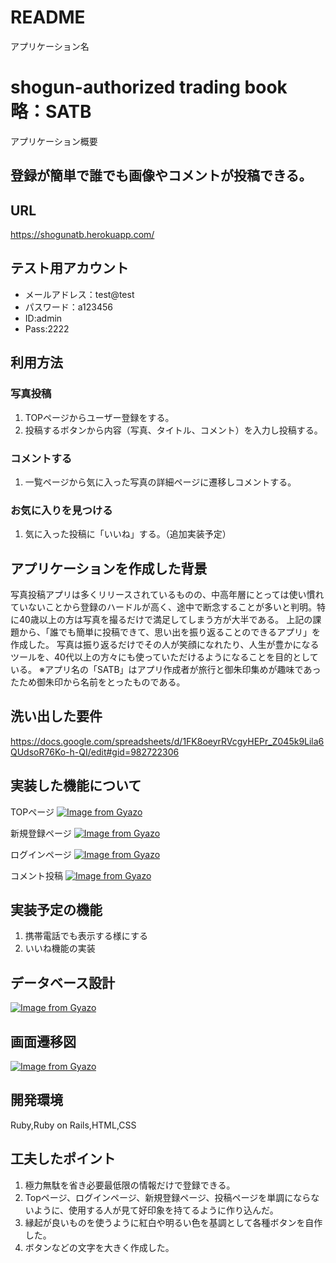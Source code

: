 # README

アプリケーション名
# shogun-authorized trading book 略：SATB

アプリケーション概要  
## 登録が簡単で誰でも画像やコメントが投稿できる。 

URL  
---
https://shogunatb.herokuapp.com/

テスト用アカウント  
---
- メールアドレス：test@test  
- パスワード：a123456  
- ID:admin  
- Pass:2222  

利用方法  
---  
### 写真投稿  
1. TOPページからユーザー登録をする。  
1. 投稿するボタンから内容（写真、タイトル、コメント）を入力し投稿する。  

### コメントする  
1. 一覧ページから気に入った写真の詳細ページに遷移しコメントする。  

### お気に入りを見つける
1. 気に入った投稿に「いいね」する。（追加実装予定）

アプリケーションを作成した背景  
---
写真投稿アプリは多くリリースされているものの、中高年層にとっては使い慣れていないことから登録のハードルが高く、途中で断念することが多いと判明。特に40歳以上の方は写真を撮るだけで満足してしまう方が大半である。
上記の課題から、「誰でも簡単に投稿できて、思い出を振り返ることのできるアプリ」を作成した。
写真は振り返るだけでその人が笑顔になれたり、人生が豊かになるツールを、40代以上の方々にも使っていただけるようになることを目的としている。
※アプリ名の「SATB」はアプリ作成者が旅行と御朱印集めが趣味であったため御朱印から名前をとったものである。

洗い出した要件  
---
https://docs.google.com/spreadsheets/d/1FK8oeyrRVcgyHEPr_Z045k9Lila6QUdsoR76Ko-h-QI/edit#gid=982722306  

実装した機能について  
---
TOPページ
[![Image from Gyazo](https://i.gyazo.com/b48a3840fdd5137c445363490aab3e11.gif)](https://gyazo.com/b48a3840fdd5137c445363490aab3e11)

新規登録ページ
[![Image from Gyazo](https://i.gyazo.com/7134c4f8b15e1efac41915683cad79b1.jpg)](https://gyazo.com/7134c4f8b15e1efac41915683cad79b1)

ログインページ
[![Image from Gyazo](https://i.gyazo.com/4c5be6ca40bdea5a09f05755c2d500dc.jpg)](https://gyazo.com/4c5be6ca40bdea5a09f05755c2d500dc)

コメント投稿
[![Image from Gyazo](https://i.gyazo.com/8fb6d2e34c79935f5a9991d97548fe40.gif)](https://gyazo.com/8fb6d2e34c79935f5a9991d97548fe40)



実装予定の機能  
---
 1. 携帯電話でも表示する様にする  
 1. いいね機能の実装

データベース設計  
---
[![Image from Gyazo](https://i.gyazo.com/789277290486a8b8e36c465871e3f8d7.png)](https://gyazo.com/789277290486a8b8e36c465871e3f8d7)

画面遷移図  
---
[![Image from Gyazo](https://i.gyazo.com/b87c0c99de11bfe18721467ead3f2c92.png)](https://gyazo.com/b87c0c99de11bfe18721467ead3f2c92)

開発環境  
---
Ruby,Ruby on Rails,HTML,CSS

工夫したポイント  
---
1. 極力無駄を省き必要最低限の情報だけで登録できる。  
1. Topページ、ログインページ、新規登録ページ、投稿ページを単調にならないように、使用する人が見て好印象を持てるように作り込んだ。  
1. 縁起が良いものを使うように紅白や明るい色を基調として各種ボタンを自作した。
1. ボタンなどの文字を大きく作成した。